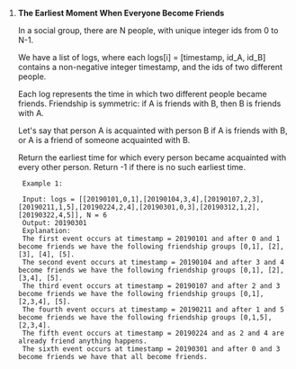 1. **The Earliest Moment When Everyone Become Friends**

    In a social group, there are N people, with unique integer ids from 0 to N-1.
    
    We have a list of logs, where each logs[i] = [timestamp, id_A, id_B] contains a non-negative integer timestamp, and the ids of two different people.
    
    Each log represents the time in which two different people became friends. Friendship is symmetric: if A is friends with B, then B is friends with A.
    
    Let's say that person A is acquainted with person B if A is friends with B, or A is a friend of someone acquainted with B.
    
    Return the earliest time for which every person became acquainted with every other person. Return -1 if there is no such earliest time.
    
        Example 1:
        
        Input: logs = [[20190101,0,1],[20190104,3,4],[20190107,2,3],[20190211,1,5],[20190224,2,4],[20190301,0,3],[20190312,1,2],[20190322,4,5]], N = 6
        Output: 20190301
        Explanation:
        The first event occurs at timestamp = 20190101 and after 0 and 1 become friends we have the following friendship groups [0,1], [2], [3], [4], [5].
        The second event occurs at timestamp = 20190104 and after 3 and 4 become friends we have the following friendship groups [0,1], [2], [3,4], [5].
        The third event occurs at timestamp = 20190107 and after 2 and 3 become friends we have the following friendship groups [0,1], [2,3,4], [5].
        The fourth event occurs at timestamp = 20190211 and after 1 and 5 become friends we have the following friendship groups [0,1,5], [2,3,4].
        The fifth event occurs at timestamp = 20190224 and as 2 and 4 are already friend anything happens.
        The sixth event occurs at timestamp = 20190301 and after 0 and 3 become friends we have that all become friends.